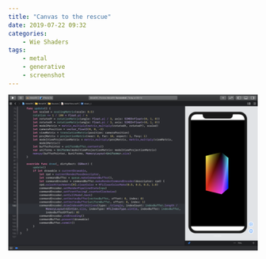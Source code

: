 ```yaml
---
title: "Canvas to the rescue"
date: 2019-07-22 09:32
categories:
	- Wie Shaders
tags:
	- metal
	- generative
    - screenshot
---
```


![Metal: Canvas to the rescue](/assets/de1413528f.jpg)